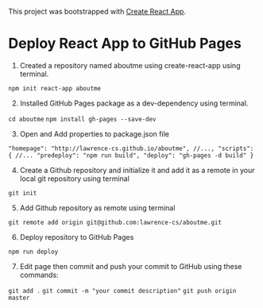 This project was bootstrapped with [Create React App](https://github.com/facebook/create-react-app).

# Deploy React App to GitHub Pages

1. Created a repository named aboutme using create-react-app using terminal.

`npm init react-app aboutme`

2. Installed GitHub Pages package as a dev-dependency using terminal.

`cd aboutme`
`npm install gh-pages --save-dev`

3. Open and Add properties to package.json file 

`"homepage": "http://lawrence-cs.github.io/aboutme",
 //...,
 "scripts": {
	//...
	"predeploy": "npm run build",
	"deploy": "gh-pages -d build"
 }
`

4. Create a Github repository and initialize it and add it as a remote in your local git repository using terminal

`git init`

5. Add Github repository as remote  using terminal

`git remote add origin git@github.com:lawrence-cs/aboutme.git`

6. Deploy repository to GitHub Pages

`npm run deploy`

7. Edit page then commit and push your commit to GitHub using these commands:

`git add .`
`git commit -m "your commit description"`
`git push origin master`